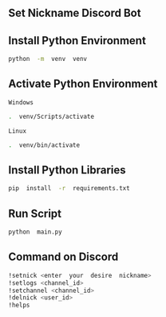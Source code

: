 
## Set Nickname Discord Bot
## Install Python Environment
```sh
python  -m  venv  venv
```
## Activate Python Environment
`Windows`
```sh
.  venv/Scripts/activate
```
`Linux`
```sh
.  venv/bin/activate
```
## Install Python Libraries
```sh
pip  install  -r  requirements.txt
```
## Run Script
```sh
python  main.py
```
## Command on Discord
```sh
!setnick <enter  your  desire  nickname>
!setlogs <channel_id>
!setchannel <channel_id>
!delnick <user_id>
!helps
```